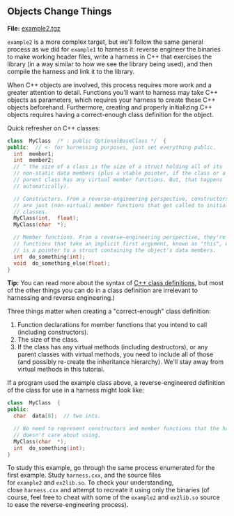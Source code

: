## Objects Change Things

**File:** [example2.tgz](./example2.tgz)

`example2` is a more complex target, but we'll follow the same general process as we did for `example1` to harness it: reverse engineer the binaries to make working header files, write a harness in C++ that exercises the library (in a way similar to how we see the library being used), and then compile the harness and link it to the library.

When C++ objects are involved, this process requires more work and a greater attention to detail. Functions you'll want to harness may take C++ objects as parameters, which requires your harness to create these C++ objects beforehand. Furthermore, creating and properly initializing C++ objects requires having a correct-enough class definition for the object.

Quick refresher on C++ classes:

```C++
class  MyClass  /* : public OptionalBaseClass */  {
public:  // <- for harnessing purposes, just set everything public.
  int  member1;
  int  member2;
  // ^ the size of a class is the size of a struct holding all of its
  // non-static data members (plus a vtable pointer, if the class or a
  // parent class has any virtual member functions. But, that happens
  // automatically).

  // Constructors. From a reverse-engineering perspective, constructors
  // are just (non-virtual) member functions that get called to initialize
  // classes.
  MyClass(int,  float);
  MyClass(char  *);

  // Member functions. From a reverse-engineering perspective, they're just
  // functions that take an implicit first argument, known as "this", which
  // is a pointer to a struct containing the object's data members.
  int  do_something(int);
  void  do_something_else(float);
}
```


**Tip:** You can read more about the syntax of [C++ class definitions](https://en.cppreference.com/w/cpp/language/class), but most of the other things you can do in a class definition are irrelevant to harnessing and reverse engineering.)

Three things matter when creating a "correct-enough" class definition:

1.  Function declarations for member functions that you intend to call (including constructors).
2.  The size of the class.
3.  If the class has any virtual methods (including destructors), or any parent classes with virtual methods, you need to include all of those (and possibly re-create the inheritance hierarchy). We'll stay away from virtual methods in this tutorial.

If a program used the example class above, a reverse-engineered definition of the class for use in a harness might look like:

```C++
class  MyClass  {
public:
  char  data[8];  // two ints.

  // No need to represent constructors and member functions that the harness
  // doesn't care about using.
  MyClass(char  *);
  int  do_something(int);
}
```


To study this example, go through the same process enumerated for the first example. Study `harness.cxx`, and the source files for `example2` and `ex2lib.so`. To check your understanding, close `harness.cxx` and attempt to recreate it using only the binaries (of course, feel free to cheat with some of the `example2` and `ex2lib.so` source to ease the reverse-engineering process).
